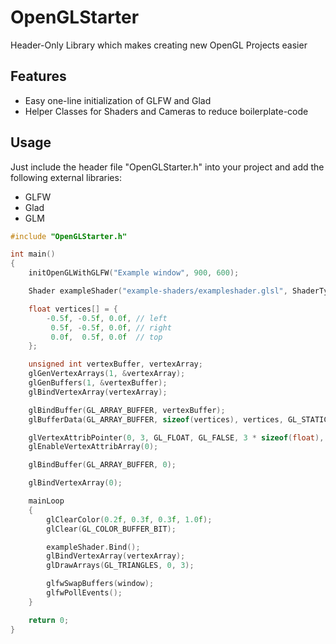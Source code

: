 # OpenGLStarter
Header-Only Library which makes creating new OpenGL Projects easier

## Features
 * Easy one-line initialization of GLFW and Glad
 * Helper Classes for Shaders and Cameras to reduce boilerplate-code

## Usage
Just include the header file "OpenGLStarter.h" into your project and add the following external libraries:
 * GLFW
 * Glad
 * GLM

```c++
#include "OpenGLStarter.h"

int main()
{
    initOpenGLWithGLFW("Example window", 900, 600);

    Shader exampleShader("example-shaders/exampleshader.glsl", ShaderType::VERTEX_AND_FRAGMENT);

    float vertices[] = {
        -0.5f, -0.5f, 0.0f, // left  
         0.5f, -0.5f, 0.0f, // right 
         0.0f,  0.5f, 0.0f  // top   
    };

    unsigned int vertexBuffer, vertexArray;
    glGenVertexArrays(1, &vertexArray);
    glGenBuffers(1, &vertexBuffer);
    glBindVertexArray(vertexArray);

    glBindBuffer(GL_ARRAY_BUFFER, vertexBuffer);
    glBufferData(GL_ARRAY_BUFFER, sizeof(vertices), vertices, GL_STATIC_DRAW);

    glVertexAttribPointer(0, 3, GL_FLOAT, GL_FALSE, 3 * sizeof(float), (void*)0);
    glEnableVertexAttribArray(0);

    glBindBuffer(GL_ARRAY_BUFFER, 0);

    glBindVertexArray(0);

    mainLoop
    { 
        glClearColor(0.2f, 0.3f, 0.3f, 1.0f);
        glClear(GL_COLOR_BUFFER_BIT);

        exampleShader.Bind();
        glBindVertexArray(vertexArray);
        glDrawArrays(GL_TRIANGLES, 0, 3);

        glfwSwapBuffers(window);
        glfwPollEvents();
    }

    return 0;
}
```
